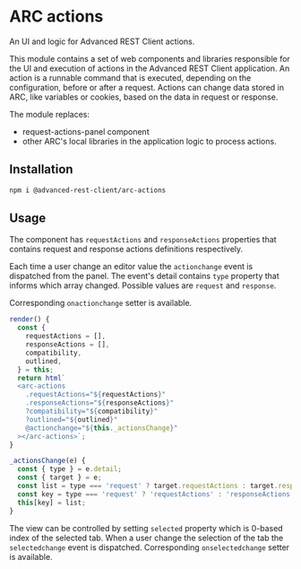 # ARC actions

An UI and logic for Advanced REST Client actions.

This module contains a set of web components and libraries responsible for the UI and execution of actions in the Advanced REST Client application.
An action is a runnable command that is executed, depending on the configuration, before or after a request. Actions can change data stored in ARC,
like variables or cookies, based on the data in request or response.

The module replaces:
-   request-actions-panel component
-   other ARC's local libraries in the application logic to process actions.

## Installation

```bash
npm i @advanced-rest-client/arc-actions
```

## Usage

The component has `requestActions` and `responseActions` properties that contains
request and response actions definitions respectively.

Each time a user change an editor value the `actionchange` event is dispatched from the panel. The event's detail contains `type` property that informs which array changed. Possible values are `request` and `response`.

Corresponding `onactionchange` setter is available.

```javascript
render() {
  const {
    requestActions = [],
    responseActions = [],
    compatibility,
    outlined,
  } = this;
  return html`
  <arc-actions
    .requestActions="${requestActions}"
    .responseActions="${responseActions}"
    ?compatibility="${compatibility}"
    ?outlined="${outlined}"
    @actionchange="${this._actionsChange}"
  ></arc-actions>`;
}

_actionsChange(e) {
  const { type } = e.detail;
  const { target } = e;
  const list = type === 'request' ? target.requestActions : target.responseActions;
  const key = type === 'request' ? 'requestActions' : 'responseActions';
  this[key] = list;
}
```

The view can be controlled by setting `selected` property which is 0-based index of the selected tab. When a user change the selection of the tab the `selectedchange` event is dispatched. Corresponding `onselectedchange` setter is available.
